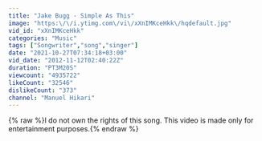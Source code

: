 ```yaml
---
title: "Jake Bugg - Simple As This"
image: "https:\/\/i.ytimg.com\/vi\/xXnIMKceHkk\/hqdefault.jpg"
vid_id: "xXnIMKceHkk"
categories: "Music"
tags: ["Songwriter","song","singer"]
date: "2021-10-27T07:34:18+03:00"
vid_date: "2012-11-12T02:40:22Z"
duration: "PT3M20S"
viewcount: "4935722"
likeCount: "32546"
dislikeCount: "373"
channel: "Manuel Hikari"
---
```

{% raw %}I do not own the rights of this song. This video is made only for entertainment purposes.{% endraw %}
